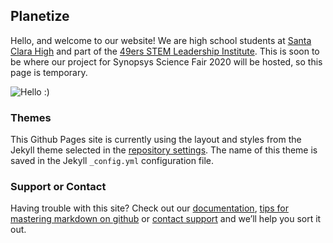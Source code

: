 ## Planetize

Hello, and welcome to our website! We are high school students at [Santa Clara High](https://santaclara.schoolloop.com/) and part of the [49ers STEM Leadership Institute](https://svefoundation.org/49ers-stem-leadership-institute/). This is soon to be where our project for Synopsys Science Fair 2020 will be hosted, so this page is temporary.

![Hello :)](https://photos.app.goo.gl/ZvGMNb6Z2wWLgeKr6)

### Themes

This Github Pages site is currently using the layout and styles from the Jekyll theme selected in the [repository settings](https://github.com/planetize/planetize.github.io/settings). The name of this theme is saved in the Jekyll `_config.yml` configuration file.

### Support or Contact

Having trouble with this site? Check out our [documentation](https://help.github.com/categories/github-pages-basics/), [tips for mastering markdown on github](https://guides.github.com/features/mastering-markdown/) or [contact support](https://github.com/contact) and we’ll help you sort it out.

